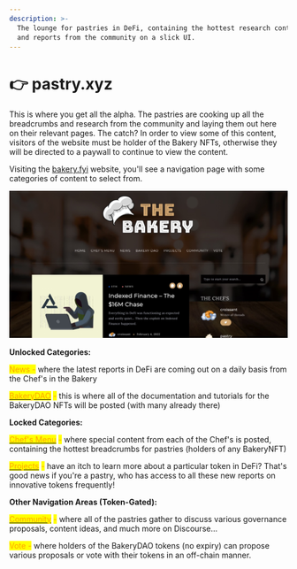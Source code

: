 ```yaml
---
description: >-
  The lounge for pastries in DeFi, containing the hottest research contributions
  and reports from the community on a slick UI.
---
```


# 👉 pastry.xyz

This is where you get all the alpha. The pastries are cooking up all the breadcrumbs and research from the community and laying them out here on their relevant pages. The catch? In order to view some of this content, visitors of the website must be holder of the Bakery NFTs, otherwise they will be directed to a paywall to continue to view the content.

Visiting the [bakery.fyi](https://bakery.fyi) website, you'll see a navigation page with some categories of content to select from.

![BakeryDAO Website](<../../.gitbook/assets/sitee (1).jpg>)

**Unlocked Categories:**

<mark style="color:orange;">News -</mark> where the latest reports in DeFi are coming out on a daily basis from the Chef's in the Bakery

<mark style="color:orange;"></mark>[<mark style="color:orange;">BakeryDAO</mark>](https://bakery.fyi/bakery-nft/) <mark style="color:orange;">-</mark> this is where all of the documentation and tutorials for the BakeryDAO NFTs will be posted (with many already there)

**Locked Categories:**

<mark style="color:orange;"></mark>[<mark style="color:orange;">Chef's Menu</mark>](https://bakery.fyi/the-menu/) <mark style="color:orange;">-</mark> where special content from each of the Chef's is posted, containing the hottest breadcrumbs for pastries (holders of any BakeryNFT)

<mark style="color:orange;"></mark>[<mark style="color:orange;">Projects</mark>](https://bakery.fyi/research/) <mark style="color:orange;">-</mark> have an itch to learn more about a particular token in DeFi? That's good news if you're a pastry, who has access to all these new reports on innovative tokens frequently!

**Other Navigation Areas (Token-Gated):**

<mark style="color:orange;"></mark>[<mark style="color:orange;">Community</mark>](https://bake.community) <mark style="color:orange;">-</mark> where all of the pastries gather to discuss various governance proposals, content ideas, and much more on Discourse...

<mark style="color:orange;">Vote -</mark> where holders of the BakeryDAO tokens (no expiry) can propose various proposals or vote with their tokens in an off-chain manner.

